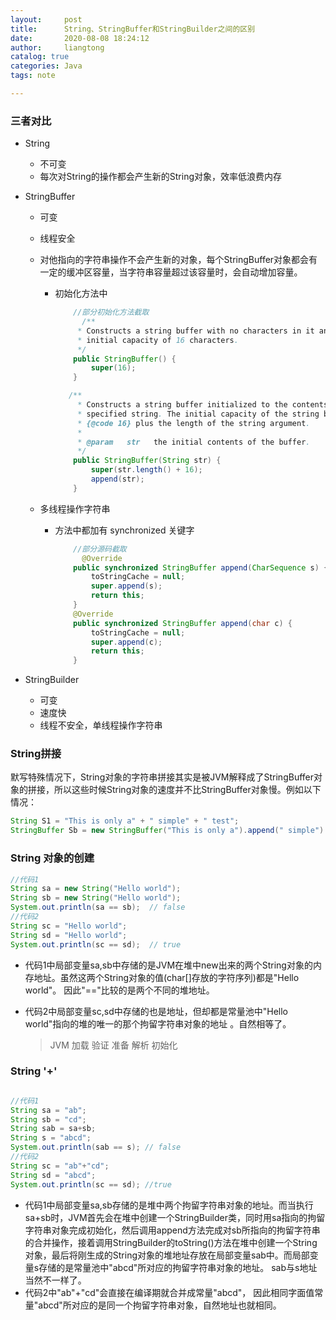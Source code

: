 ```yaml
---
layout:     post
title:      String、StringBuffer和StringBuilder之间的区别
date:       2020-08-08 18:24:12
author:     liangtong
catalog: true
categories: Java
tags: note

---
```




### 三者对比

+ String

  + 不可变
  + 每次对String的操作都会产生新的String对象，效率低浪费内存

+ StringBuffer

  + 可变

  + 线程安全

  + 对他指向的字符串操作不会产生新的对象，每个StringBuffer对象都会有一定的缓冲区容量，当字符串容量超过该容量时，会自动增加容量。

    + 初始化方法中

      ```Java
          //部分初始化方法截取
      		/**
           * Constructs a string buffer with no characters in it and an
           * initial capacity of 16 characters.
           */
          public StringBuffer() {
              super(16);
          }
      
         /**
           * Constructs a string buffer initialized to the contents of the
           * specified string. The initial capacity of the string buffer is
           * {@code 16} plus the length of the string argument.
           *
           * @param   str   the initial contents of the buffer.
           */
          public StringBuffer(String str) {
              super(str.length() + 16);
              append(str);
          }
      ```

      

  + 多线程操作字符串

    + 方法中都加有 synchronized 关键字

      ```Java
          //部分源码截取
      		@Override
          public synchronized StringBuffer append(CharSequence s) {
              toStringCache = null;
              super.append(s);
              return this;
          }
          @Override
          public synchronized StringBuffer append(char c) {
              toStringCache = null;
              super.append(c);
              return this;
          }
      ```

      

+ StringBuilder

  + 可变
  + 速度快
  + 线程不安全，单线程操作字符串



### String拼接

默写特殊情况下，String对象的字符串拼接其实是被JVM解释成了StringBuffer对象的拼接，所以这些时候String对象的速度并不比StringBuffer对象慢。例如以下情况：

```Java
String S1 = "This is only a" + " simple" + " test";
StringBuffer Sb = new StringBuffer("This is only a").append(" simple").append(" test");
```



### String 对象的创建

```Java
//代码1  
String sa = new String("Hello world");            
String sb = new String("Hello world");      
System.out.println(sa == sb);  // false       
//代码2    
String sc = "Hello world";    
String sd = "Hello world";  
System.out.println(sc == sd);  // true  
```

+ 代码1中局部变量sa,sb中存储的是JVM在堆中new出来的两个String对象的内存地址。虽然这两个String对象的值(char[]存放的字符序列)都是"Hello world"。 因此"=="比较的是两个不同的堆地址。

+ 代码2中局部变量sc,sd中存储的也是地址，但却都是常量池中"Hello world"指向的堆的唯一的那个拘留字符串对象的地址 。自然相等了。

  > JVM 加载 验证 准备 解析 初始化

### String  '+'

```Java

//代码1  
String sa = "ab";                                          
String sb = "cd";                                       
String sab = sa+sb;                                      
String s = "abcd";  
System.out.println(sab == s); // false  
//代码2  
String sc = "ab"+"cd";  
String sd = "abcd";  
System.out.println(sc == sd); //true 
```

+ 代码1中局部变量sa,sb存储的是堆中两个拘留字符串对象的地址。而当执行sa+sb时，JVM首先会在堆中创建一个StringBuilder类，同时用sa指向的拘留字符串对象完成初始化，然后调用append方法完成对sb所指向的拘留字符串的合并操作，接着调用StringBuilder的toString()方法在堆中创建一个String对象，最后将刚生成的String对象的堆地址存放在局部变量sab中。而局部变量s存储的是常量池中"abcd"所对应的拘留字符串对象的地址。 sab与s地址当然不一样了。
+ 代码2中"ab"+"cd"会直接在编译期就合并成常量"abcd"， 因此相同字面值常量"abcd"所对应的是同一个拘留字符串对象，自然地址也就相同。































